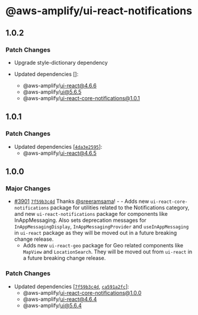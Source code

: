 # @aws-amplify/ui-react-notifications

## 1.0.2

### Patch Changes

- Upgrade style-dictionary dependency

- Updated dependencies []:
  - @aws-amplify/ui-react@4.6.6
  - @aws-amplify/ui@5.6.5
  - @aws-amplify/ui-react-core-notifications@1.0.1

## 1.0.1

### Patch Changes

- Updated dependencies [[`4da3e2595`](https://github.com/aws-amplify/amplify-ui/commit/4da3e2595fc83e390684b06d4dc062d2910a5ab5)]:
  - @aws-amplify/ui-react@4.6.5

## 1.0.0

### Major Changes

- [#3901](https://github.com/aws-amplify/amplify-ui/pull/3901) [`7f59b3c4d`](https://github.com/aws-amplify/amplify-ui/commit/7f59b3c4dd27205a35c1b07ddc0f06a0db9de776) Thanks [@sreeramsama](https://github.com/sreeramsama)! - - Adds new `ui-react-core-notifications` package for utilities related to the Notifications category, and new `ui-react-notifications` package for components like InAppMessaging. Also sets deprecation messages for `InAppMessagingDisplay`, `InAppMessagingProvider` and `useInAppMessaging` in `ui-react` package as they will be moved out in a future breaking change release.
  - Adds new `ui-react-geo` package for Geo related components like `MapView` and `LocationSearch`. They will be moved out from `ui-react` in a future breaking change release.

### Patch Changes

- Updated dependencies [[`7f59b3c4d`](https://github.com/aws-amplify/amplify-ui/commit/7f59b3c4dd27205a35c1b07ddc0f06a0db9de776), [`ca591a2fc`](https://github.com/aws-amplify/amplify-ui/commit/ca591a2fc319556f705be74bacd141d48f3531bd)]:
  - @aws-amplify/ui-react-core-notifications@1.0.0
  - @aws-amplify/ui-react@4.6.4
  - @aws-amplify/ui@5.6.4
